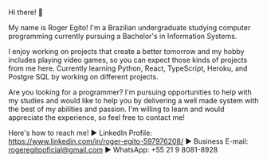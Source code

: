 Hi there! 👋

My name is Roger Egito!
I'm a Brazilian undergraduate studying computer programming currently pursuing a Bachelor's in Information Systems. 

I enjoy working on projects that create a better tomorrow and my hobby includes playing video games, so you can expect those kinds of projects from me here.
Currently learning Python, React, TypeScript, Heroku, and Postgre SQL by working on different projects.

Are you looking for a programmer? I'm pursuing opportunities to help with my studies and would like to help you by delivering a well made system with the best of my abilities and passion. I'm willing to learn and would appreciate the experience, so feel free to contact me!

Here's how to reach me! 
► LinkedIn Profile: https://www.linkedin.com/in/roger-egito-597976208/
► Business E-mail: rogeregitooficial@gmail.com
► WhatsApp: +55 21 9 8081-8928
